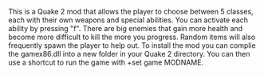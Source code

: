 This is a Quake 2 mod that allows the player to choose between 5 classes, each with their own weapons and special abilities. You can activate each ability by pressing "f". There are big enemies that gain more health and become more difficult to kill the more you progress. Random items will also frequently spawn the player to help out. To install the mod you can complie the gamex86.dll into a new folder in your Quake 2 directory. You can then use a shortcut to run the game with +set game MODNAME.
